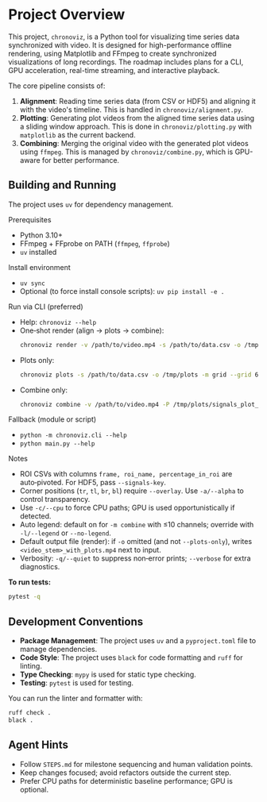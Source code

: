 # Project Overview

This project, `chronoviz`, is a Python tool for visualizing time series data synchronized with video. It is designed for high-performance offline rendering, using Matplotlib and FFmpeg to create synchronized visualizations of long recordings. The roadmap includes plans for a CLI, GPU acceleration, real-time streaming, and interactive playback.

The core pipeline consists of:
1.  **Alignment**: Reading time series data (from CSV or HDF5) and aligning it with the video's timeline. This is handled in `chronoviz/alignment.py`.
2.  **Plotting**: Generating plot videos from the aligned time series data using a sliding window approach. This is done in `chronoviz/plotting.py` with `matplotlib` as the current backend.
3.  **Combining**: Merging the original video with the generated plot videos using `ffmpeg`. This is managed by `chronoviz/combine.py`, which is GPU-aware for better performance.

## Building and Running

The project uses `uv` for dependency management.

Prerequisites
- Python 3.10+
- FFmpeg + FFprobe on PATH (`ffmpeg`, `ffprobe`)
- `uv` installed

Install environment
- `uv sync`
- Optional (to force install console scripts): `uv pip install -e .`

Run via CLI (preferred)
- Help: `chronoviz --help`
- One‑shot render (align → plots → combine):
  ```bash
  chronoviz render -v /path/to/video.mp4 -s /path/to/data.csv -o /tmp/final.mp4 -m grid --grid 6 1 --ylim 0 100 -c
  ```
- Plots only:
  ```bash
  chronoviz plots -s /path/to/data.csv -o /tmp/plots -m grid --grid 6 1
  ```
- Combine only:
  ```bash
  chronoviz combine -v /path/to/video.mp4 -P /tmp/plots/signals_plot_grid.mp4 -o /tmp/combined.mp4 -p right -c
  ```

Fallback (module or script)
- `python -m chronoviz.cli --help`
- `python main.py --help`

Notes
- ROI CSVs with columns `frame, roi_name, percentage_in_roi` are auto‑pivoted. For HDF5, pass `--signals-key`.
- Corner positions (`tr`, `tl`, `br`, `bl`) require `--overlay`. Use `-a/--alpha` to control transparency.
- Use `-c/--cpu` to force CPU paths; GPU is used opportunistically if detected.
- Auto legend: default on for `-m combine` with ≤10 channels; override with `-l/--legend` or `--no-legend`.
- Default output file (render): if `-o` omitted (and not `--plots-only`), writes `<video_stem>_with_plots.mp4` next to input.
- Verbosity: `-q/--quiet` to suppress non‑error prints; `--verbose` for extra diagnostics.

**To run tests:**
```bash
pytest -q
```

## Development Conventions

- **Package Management**: The project uses `uv` and a `pyproject.toml` file to manage dependencies.
- **Code Style**: The project uses `black` for code formatting and `ruff` for linting.
- **Type Checking**: `mypy` is used for static type checking.
- **Testing**: `pytest` is used for testing.

You can run the linter and formatter with:
```bash
ruff check .
black .
```

## Agent Hints
- Follow `STEPS.md` for milestone sequencing and human validation points.
- Keep changes focused; avoid refactors outside the current step.
- Prefer CPU paths for deterministic baseline performance; GPU is optional.
